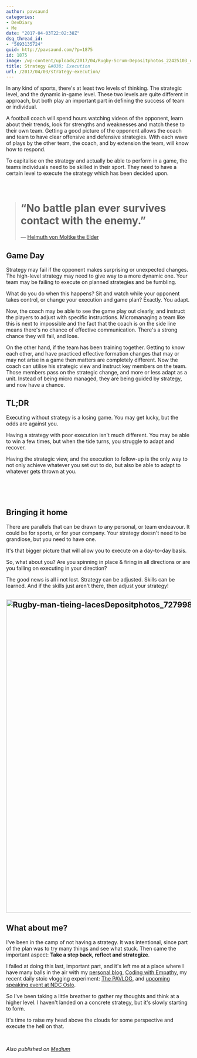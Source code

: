 ```yaml
---
author: pavsaund
categories:
- DevDiary
- Me
date: "2017-04-03T22:02:38Z"
dsq_thread_id:
- "5693135724"
guid: http://pavsaund.com/?p=1875
id: 1875
image: /wp-content/uploads/2017/04/Rugby-Scrum-Depositphotos_22425103_original-medium.jpg
title: Strategy &#038; Execution
url: /2017/04/03/strategy-execution/
---
```


In any kind of sports, there's at least two levels of thinking. The strategic level, and the dynamic in-game level. These two levels are quite different in approach, but both play an important part in defining the success of team or individual.

A football coach will spend hours watching videos of the opponent, learn about their trends, look for strengths and weaknesses and match these to their own team. Getting a good picture of the opponent allows the coach and team to have clear offensive and defensive strategies. With each wave of plays by the other team, the coach, and by extension the team, will know how to respond.

To capitalise on the strategy and actually be able to perform in a game, the teams individuals need to be skilled in their sport. They need to have a certain level to execute the strategy which has been decided upon.

&nbsp;
<blockquote>
<h1 class="quoteText">“No battle plan ever survives contact with the enemy.”</h1>
― <a href="https://www.goodreads.com/quotes/1269803-no-battle-plan-ever-survives-contact-with-the-enemy">Helmuth von Moltke the Elder</a></blockquote>
<h2>Game Day</h2>
Strategy may fail if the opponent makes surprising or unexpected changes. The high-level strategy may need to give way to a more dynamic one. Your team may be failing to execute on planned strategies and be fumbling.

What do you do when this happens? Sit and watch while your opponent takes control, or change your execution and game plan? Exactly. You adapt.

Now, the coach may be able to see the game play out clearly, and instruct the players to adjust with specific instructions. Micromanaging a team like this is next to impossible and the fact that the coach is on the side line means there's no chance of effective communication. There's a strong chance they will fail, and lose.

On the other hand, if the team has been training together. Getting to know each other, and have practiced effective formation changes that may or may not arise in a game then matters are completely different. Now the coach can utilise his strategic view and instruct key members on the team. Those members pass on the strategic change, and more or less adapt as a unit. Instead of being micro managed, they are being guided by strategy, and now have a chance.
<h2></h2>
<h2>TL;DR</h2>
Executing without strategy is a losing game. You may get lucky, but the odds are against you.

Having a strategy with poor execution isn't much different. You may be able to win a few times, but when the tide turns, you struggle to adapt and recover.

Having the strategic view, and the execution to follow-up is the only way to not only achieve whatever you set out to do, but also be able to adapt to whatever gets thrown at you.

&nbsp;

&nbsp;
<h2>Bringing it home</h2>
There are parallels that can be drawn to any personal, or team endeavour. It could be for sports, or for your company. Your strategy doesn't need to be grandiose, but you need to have one.

It's that bigger picture that will allow you to execute on a day-to-day basis.

So, what about you? Are you spinning in place &amp; firing in all directions or are you failing on executing in your direction?

The good news is all i not lost. Strategy can be adjusted. Skills can be learned. And if the skills just aren't there, then adjust your strategy!
<h2><img class="alignnone size-full wp-image-1961" src="/wp-content/uploads/2017/04/Rugby-man-tieing-lacesDepositphotos_72799871_original-small.jpg" alt="Rugby-man-tieing-lacesDepositphotos_72799871_original-small.jpg" width="1113" height="854" /></h2>
<h2>What about me?</h2>
I've been in the camp of not having a strategy. It was intentional, since part of the plan was to try many things and see what stuck. Then came the important aspect: <strong>Take a step back, reflect and strategize</strong>.

I failed at doing this last, important part, and it's left me at a place where I have many balls in the air with my <a href="http://pavsaund.com">personal blog</a>, <a href="http://codingwithempathy.com">Coding with Empathy</a>, my recent daily stoic vlogging experiment: <a href="http://bit.ly/PAVLOG">The PAVLOG</a>, and <a href="http://ndcoslo.com/talk/code-is-easy-humans-are-hard-debugging-communication-with-empathy/">upcoming speaking event at NDC Oslo</a>.

So I've been taking a little breather to gather my thoughts and think at a higher level. I haven't landed on a concrete strategy, but it's slowly starting to form.

It's time to raise my head above the clouds for some perspective and execute the hell on that.

&nbsp;

<em>Also published on <a href="https://medium.com/@pavsaund/strategy-execution-bb1e50eb4d84">Medium</a></em>